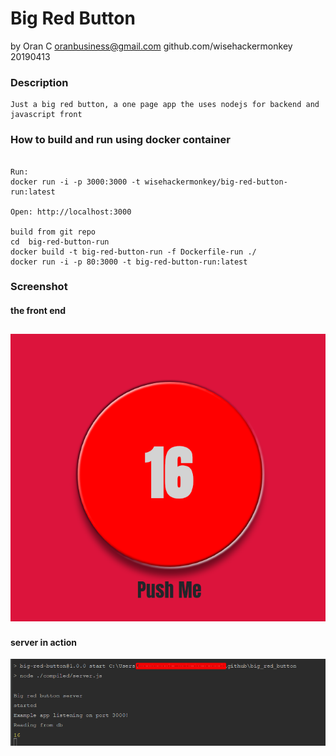 # Big Red Button

by Oran C
oranbusiness@gmail.com
github.com/wisehackermonkey
20190413

### Description
```
Just a big red button, a one page app the uses nodejs for backend and javascript front
```

### How to build and run using docker container
```

Run:
docker run -i -p 3000:3000 -t wisehackermonkey/big-red-button-run:latest

Open: http://localhost:3000

build from git repo
cd  big-red-button-run
docker build -t big-red-button-run -f Dockerfile-run ./
docker run -i -p 80:3000 -t big-red-button-run:latest
```

### Screenshot
#### the front end
![Screenshot](screenshot.png)
---
#### server in action
![Server running](screenshot2.png)
